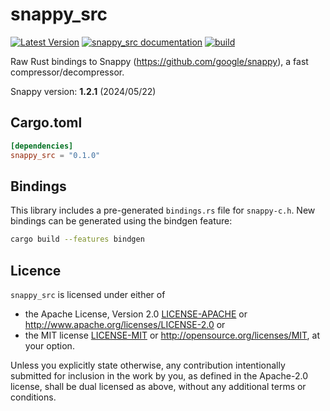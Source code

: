 # snappy_src

[![Latest Version](https://img.shields.io/crates/v/snappy_src.svg)](https://crates.io/crates/snappy_src)
[![snappy_src documentation](https://docs.rs/snappy_src/badge.svg)](https://docs.rs/snappy_src)
[![build](https://github.com/LDeakin/snappy_src/actions/workflows/ci.yml/badge.svg)](https://github.com/LDeakin/snappy_src/actions/workflows/ci.yml)

Raw Rust bindings to Snappy (<https://github.com/google/snappy>), a fast compressor/decompressor.

Snappy version: **1.2.1** (2024/05/22)

## Cargo.toml
```toml
[dependencies]
snappy_src = "0.1.0"
```

## Bindings
This library includes a pre-generated `bindings.rs` file for `snappy-c.h`. New bindings can be generated using the bindgen feature:
```bash
cargo build --features bindgen
```

## Licence
`snappy_src` is licensed under either of
 - the Apache License, Version 2.0 [LICENSE-APACHE](./LICENCE-APACHE) or <http://www.apache.org/licenses/LICENSE-2.0> or
 - the MIT license [LICENSE-MIT](./LICENCE-MIT) or <http://opensource.org/licenses/MIT>, at your option.

Unless you explicitly state otherwise, any contribution intentionally submitted for inclusion in the work by you, as defined in the Apache-2.0 license, shall be dual licensed as above, without any additional terms or conditions.
